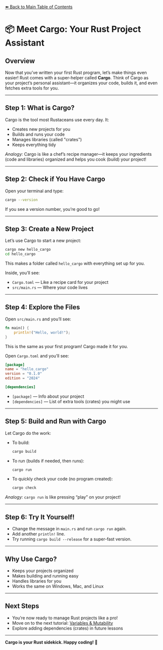 [⬅️ Back to Main Table of Contents](../README.md)

# 📦 Meet Cargo: Your Rust Project Assistant

## Overview

Now that you’ve written your first Rust program, let’s make things even easier! Rust comes with a super-helper called **Cargo**. Think of Cargo as your project’s personal assistant—it organizes your code, builds it, and even fetches extra tools for you.

---

## Step 1: What is Cargo?

Cargo is the tool most Rustaceans use every day. It:
- Creates new projects for you
- Builds and runs your code
- Manages libraries (called "crates")
- Keeps everything tidy

*Analogy:* Cargo is like a chef’s recipe manager—it keeps your ingredients (code and libraries) organized and helps you cook (build) your project!

---

## Step 2: Check if You Have Cargo

Open your terminal and type:
```sh
cargo --version
```
If you see a version number, you’re good to go!

---

## Step 3: Create a New Project

Let’s use Cargo to start a new project:
```sh
cargo new hello_cargo
cd hello_cargo
```
This makes a folder called `hello_cargo` with everything set up for you.

Inside, you’ll see:
- `Cargo.toml` — Like a recipe card for your project
- `src/main.rs` — Where your code lives

---

## Step 4: Explore the Files

Open `src/main.rs` and you’ll see:
```rust
fn main() {
    println!("Hello, world!");
}
```
This is the same as your first program! Cargo made it for you.

Open `Cargo.toml` and you’ll see:
```toml
[package]
name = "hello_cargo"
version = "0.1.0"
edition = "2024"

[dependencies]
```
- `[package]` — Info about your project
- `[dependencies]` — List of extra tools (crates) you might use

---

## Step 5: Build and Run with Cargo

Let Cargo do the work:
- To build:
  ```sh
  cargo build
  ```
- To run (builds if needed, then runs):
  ```sh
  cargo run
  ```
- To quickly check your code (no program created):
  ```sh
  cargo check
  ```

*Analogy:* `cargo run` is like pressing “play” on your project!

---

## Step 6: Try It Yourself!

- Change the message in `main.rs` and run `cargo run` again.
- Add another `println!` line.
- Try running `cargo build --release` for a super-fast version.

---

## Why Use Cargo?

- Keeps your projects organized
- Makes building and running easy
- Handles libraries for you
- Works the same on Windows, Mac, and Linux

---

## Next Steps

- You’re now ready to manage Rust projects like a pro!
- Move on to the next tutorial: [Variables & Mutability](../oo5_variables_mutability/README.md)
- Explore adding dependencies (crates) in future lessons

---

**Cargo is your Rust sidekick. Happy coding! 🦀**
